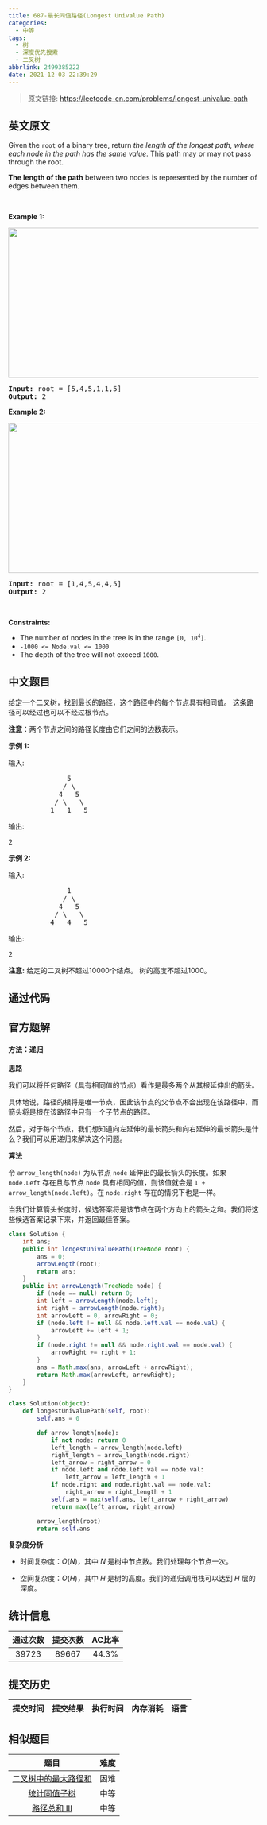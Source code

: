 ```yaml
---
title: 687-最长同值路径(Longest Univalue Path)
categories:
  - 中等
tags:
  - 树
  - 深度优先搜索
  - 二叉树
abbrlink: 2499385222
date: 2021-12-03 22:39:29
---
```


> 原文链接: https://leetcode-cn.com/problems/longest-univalue-path


## 英文原文
<div><p>Given the <code>root</code> of a binary tree, return <em>the length of the longest path, where each node in the path has the same value</em>. This path may or may not pass through the root.</p>

<p><strong>The length of the path</strong> between two nodes is represented by the number of edges between them.</p>

<p>&nbsp;</p>
<p><strong>Example 1:</strong></p>
<img alt="" src="https://assets.leetcode.com/uploads/2020/10/13/ex1.jpg" style="width: 571px; height: 302px;" />
<pre>
<strong>Input:</strong> root = [5,4,5,1,1,5]
<strong>Output:</strong> 2
</pre>

<p><strong>Example 2:</strong></p>
<img alt="" src="https://assets.leetcode.com/uploads/2020/10/13/ex2.jpg" style="width: 571px; height: 302px;" />
<pre>
<strong>Input:</strong> root = [1,4,5,4,4,5]
<strong>Output:</strong> 2
</pre>

<p>&nbsp;</p>
<p><strong>Constraints:</strong></p>

<ul>
	<li>The number of nodes in the tree is in the range <code>[0, 10<sup>4</sup>]</code>.</li>
	<li><code>-1000 &lt;= Node.val &lt;= 1000</code></li>
	<li>The depth of the tree will not exceed <code>1000</code>.</li>
</ul>
</div>

## 中文题目
<div><p>给定一个二叉树，找到最长的路径，这个路径中的每个节点具有相同值。 这条路径可以经过也可以不经过根节点。</p>

<p><strong>注意</strong>：两个节点之间的路径长度由它们之间的边数表示。</p>

<p><strong>示例 1:</strong></p>

<p>输入:</p>

<pre>
              5
             / \
            4   5
           / \   \
          1   1   5
</pre>

<p>输出:</p>

<pre>
2
</pre>

<p><strong>示例 2:</strong></p>

<p>输入:</p>

<pre>
              1
             / \
            4   5
           / \   \
          4   4   5
</pre>

<p>输出:</p>

<pre>
2
</pre>

<p><strong>注意:</strong> 给定的二叉树不超过10000个结点。&nbsp;树的高度不超过1000。</p>
</div>

## 通过代码
<RecoDemo>
</RecoDemo>


## 官方题解
#### 方法：递归

**思路**

我们可以将任何路径（具有相同值的节点）看作是最多两个从其根延伸出的箭头。

具体地说，路径的根将是唯一节点，因此该节点的父节点不会出现在该路径中，而箭头将是根在该路径中只有一个子节点的路径。

然后，对于每个节点，我们想知道向左延伸的最长箭头和向右延伸的最长箭头是什么？我们可以用递归来解决这个问题。

**算法**

令 `arrow_length(node)` 为从节点 `node` 延伸出的最长箭头的长度。如果 `node.Left` 存在且与节点 `node` 具有相同的值，则该值就会是 `1 + arrow_length(node.left)`。在 `node.right` 存在的情况下也是一样。

当我们计算箭头长度时，候选答案将是该节点在两个方向上的箭头之和。我们将这些候选答案记录下来，并返回最佳答案。

```java [9VRybv6i-Java]
class Solution {
    int ans;
    public int longestUnivaluePath(TreeNode root) {
        ans = 0;
        arrowLength(root);
        return ans;
    }
    public int arrowLength(TreeNode node) {
        if (node == null) return 0;
        int left = arrowLength(node.left);
        int right = arrowLength(node.right);
        int arrowLeft = 0, arrowRight = 0;
        if (node.left != null && node.left.val == node.val) {
            arrowLeft += left + 1;
        }
        if (node.right != null && node.right.val == node.val) {
            arrowRight += right + 1;
        }
        ans = Math.max(ans, arrowLeft + arrowRight);
        return Math.max(arrowLeft, arrowRight);
    }
}
```
```python [9VRybv6i-Python]
class Solution(object):
    def longestUnivaluePath(self, root):
        self.ans = 0

        def arrow_length(node):
            if not node: return 0
            left_length = arrow_length(node.left)
            right_length = arrow_length(node.right)
            left_arrow = right_arrow = 0
            if node.left and node.left.val == node.val:
                left_arrow = left_length + 1
            if node.right and node.right.val == node.val:
                right_arrow = right_length + 1
            self.ans = max(self.ans, left_arrow + right_arrow)
            return max(left_arrow, right_arrow)

        arrow_length(root)
        return self.ans
```


**复杂度分析**

* 时间复杂度：$O(N)$，其中 $N$ 是树中节点数。我们处理每个节点一次。

* 空间复杂度：$O(H)$，其中 $H$ 是树的高度。我们的递归调用栈可以达到 $H$ 层的深度。

## 统计信息
| 通过次数 | 提交次数 | AC比率 |
| :------: | :------: | :------: |
|    39723    |    89667    |   44.3%   |

## 提交历史
| 提交时间 | 提交结果 | 执行时间 |  内存消耗  | 语言 |
| :------: | :------: | :------: | :--------: | :--------: |


## 相似题目
|                             题目                             | 难度 |
| :----------------------------------------------------------: | :---------: |
| [二叉树中的最大路径和](https://leetcode-cn.com/problems/binary-tree-maximum-path-sum/) | 困难|
| [统计同值子树](https://leetcode-cn.com/problems/count-univalue-subtrees/) | 中等|
| [路径总和 III](https://leetcode-cn.com/problems/path-sum-iii/) | 中等|
